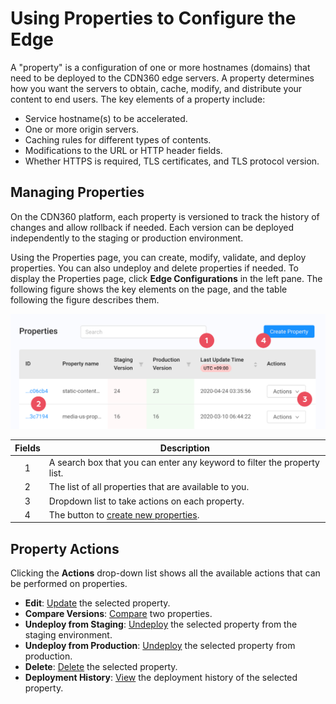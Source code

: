 # Using Properties to Configure the Edge

A "property" is a configuration of one or more hostnames (domains) that need to be deployed to the CDN360 edge servers. A property determines how you want the servers to obtain, cache, modify, and distribute your content to end users. The key elements of a property include:
- Service hostname(s) to be accelerated.
- One or more origin servers.
- Caching rules for different types of contents.
- Modifications to the URL or HTTP header fields.
- Whether HTTPS is required, TLS certificates, and TLS protocol version.

## Managing Properties

On the CDN360 platform, each property is versioned to track the history of changes and allow rollback if needed. Each version can be deployed independently to the staging or production environment. 

Using the Properties page, you can create, modify, validate, and deploy properties. You can also undeploy and delete properties if needed. To display the Properties page, click **Edge Configurations** in the left pane. The following figure shows the key elements on the page, and the table following the figure describes them.

<p align=center><img src="/docs/resources/images/edge-configurations/properties-w-numbers.png" alt="properties page" width="900"></p>


| **Fields**   | **Description**                                                                           |
| :----------: | ----------------------------------------------------------------------------------------- |
| 1            | A search box that you can enter any keyword to filter the property list.                  |
| 2            | The list of all properties that are available to you.                                     |
| 3            | Dropdown list to take actions on each property.                                           |
| 4            | The button to [create new properties](</docs/portal/edge-configurations/creating-property.md>).    |

## Property Actions
Clicking the **Actions** drop-down list shows all the available actions that can be performed on properties.
- **Edit**: [Update](</docs/portal/edge-configurations/editing-properties.md>) the selected property.
- **Compare Versions**: [Compare](</docs/portal/edge-configurations/comparing-properties.md>) two properties.
- **Undeploy from Staging**: [Undeploy](</docs/portal/edge-configurations/deploying-property.md>) the selected property from the staging environment.
- **Undeploy from Production**: [Undeploy](</docs/portal/edge-configurations/deploying-property.md>) the selected property from production.
- **Delete**: [Delete](</docs/portal/edge-configurations/deleting-property.md>) the selected property.
- **Deployment History**: [View](</docs/portal/edge-configurations/deploying-property.md>) the deployment history of the selected property.

